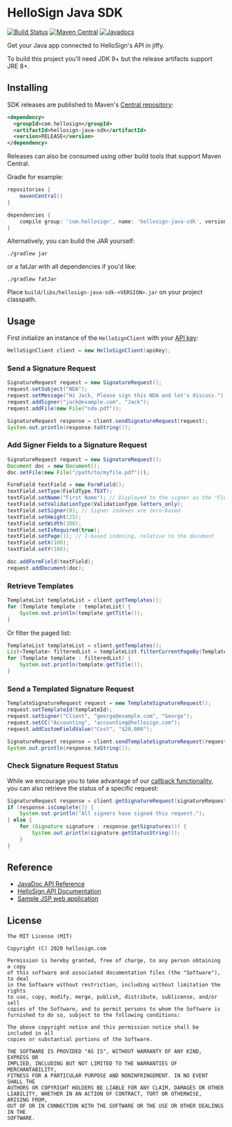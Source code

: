 # HelloSign Java SDK 
[![Build Status](https://travis-ci.org/hellosign/hellosign-java-sdk.svg?branch=v3)](https://travis-ci.org/hellosign/hellosign-java-sdk) [![Maven Central](https://maven-badges.herokuapp.com/maven-central/com.hellosign/hellosign-java-sdk/badge.svg)](https://maven-badges.herokuapp.com/maven-central/com.hellosign/hellosign-java-sdk/) [![Javadocs](http://javadoc.io/badge/com.hellosign/hellosign-java-sdk.svg)](http://javadoc.io/doc/com.hellosign/hellosign-java-sdk)

Get your Java app connected to HelloSign's API in jiffy.

To build this project you'll need JDK 9+ but the release artifacts support JRE 8+.

## Installing

SDK releases are published to Maven's [Central repository](https://repo1.maven.org/maven2/com/hellosign/hellosign-java-sdk/):

```xml
<dependency>
  <groupId>com.hellosign</groupId>
  <artifactId>hellosign-java-sdk</artifactId>
  <version>RELEASE</version>
</dependency>
```

Releases can also be consumed using other build tools that support Maven Central. 

Gradle for example:
```groovy
repositories {
    mavenCentral()
}

dependencies {
    compile group: 'com.hellosign', name: 'hellosign-java-sdk', version:'RELEASE'
}
```

Alternatively, you can build the JAR yourself:

    ./gradlew jar

or a fatJar with all dependencies if you'd like:

    ./gradlew fatJar

Place `build/libs/hellosign-java-sdk-<VERSION>.jar` on your project classpath.

## Usage

First initialize an instance of the `HelloSignClient` with your [API key](https://app.hellosign.com/home/myAccount/current_tab/integrations#api):

```java
HelloSignClient client = new HelloSignClient(apiKey);
```

### Send a Signature Request

```java
SignatureRequest request = new SignatureRequest();
request.setSubject("NDA");
request.setMessage("Hi Jack, Please sign this NDA and let's discuss.");
request.addSigner("jack@example.com", "Jack");
request.addFile(new File("nda.pdf"));

SignatureRequest response = client.sendSignatureRequest(request);
System.out.println(response.toString());
```

### Add Signer Fields to a Signature Request

```java
SignatureRequest request = new SignatureRequest();
Document doc = new Document();
doc.setFile(new File("/path/to/myfile.pdf")));

FormField textField = new FormField();
textField.setType(FieldType.TEXT);
textField.setName("First Name"); // Displayed to the signer as the "Field Label"
textField.setValidationType(ValidationType.letters_only);
textField.setSigner(0); // Signer indexes are zero-based
textField.setHeight(25);
textField.setWidth(300);
textField.setIsRequired(true);
textField.setPage(1); // 1-based indexing, relative to the document
textField.setX(100);
textField.setY(100);

doc.addFormField(textField);
request.addDocument(doc);
```

### Retrieve Templates

```java
TemplateList templateList = client.getTemplates();
for (Template template : templateList) {
    System.out.println(template.getTitle());
}
```

Or filter the paged list:

```java
TemplateList templateList = client.getTemplates();
List<Template> filteredList = templateList.filterCurrentPageBy(Template.TEMPLATE_TITLE, "W-2 Template");
for (Template template : filteredList) {
    System.out.println(template.getTitle());
}
```

### Send a Templated Signature Request

```java
TemplateSignatureRequest request = new TemplateSignatureRequest();
request.setTemplateId(templateId);
request.setSigner("Client", "george@example.com", "George");
request.setCC("Accounting", "accounting@hellosign.com");
request.addCustomFieldValue("Cost", "$20,000");

SignatureRequest response = client.sendTemplateSignatureRequest(request);
System.out.println(response.toString());
```

### Check Signature Request Status

While we encourage you to take advantage of our [callback functionality](https://app.hellosign.com/api/eventsAndCallbacksWalkthrough), you can also retrieve the status of a specific request:

``` java
SignatureRequest response = client.getSignatureRequest(signatureRequestId);
if (response.isComplete()) {
    System.out.println("All signers have signed this request.");
} else {
    for (Signature signature : response.getSignatures()) {
        System.out.println(signature.getStatusString());
    }
}
```

## Reference

* [JavaDoc API Reference](http://www.javadoc.io/doc/com.hellosign/hellosign-java-sdk)
* [HelloSign API Documentation](https://app.hellosign.com/api/reference)
* [Sample JSP web application](https://www.github.com/cmpaul/jellosign)

## License

```
The MIT License (MIT)

Copyright (C) 2020 hellosign.com

Permission is hereby granted, free of charge, to any person obtaining a copy
of this software and associated documentation files (the "Software"), to deal
in the Software without restriction, including without limitation the rights
to use, copy, modify, merge, publish, distribute, sublicense, and/or sell
copies of the Software, and to permit persons to whom the Software is
furnished to do so, subject to the following conditions:

The above copyright notice and this permission notice shall be included in all
copies or substantial portions of the Software.

THE SOFTWARE IS PROVIDED "AS IS", WITHOUT WARRANTY OF ANY KIND, EXPRESS OR
IMPLIED, INCLUDING BUT NOT LIMITED TO THE WARRANTIES OF MERCHANTABILITY,
FITNESS FOR A PARTICULAR PURPOSE AND NONINFRINGEMENT. IN NO EVENT SHALL THE
AUTHORS OR COPYRIGHT HOLDERS BE LIABLE FOR ANY CLAIM, DAMAGES OR OTHER
LIABILITY, WHETHER IN AN ACTION OF CONTRACT, TORT OR OTHERWISE, ARISING FROM,
OUT OF OR IN CONNECTION WITH THE SOFTWARE OR THE USE OR OTHER DEALINGS IN THE
SOFTWARE.
```
